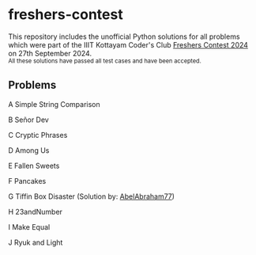 # freshers-contest

This repository includes the unofficial Python solutions for all problems which were part of the IIIT Kottayam Coder's Club [Freshers Contest 2024](https://codeforces.com/group/ziaSLlB1Pm/contest/553465) on 27th September 2024.<br>
<sup>All these solutions have passed all test cases and have been accepted.</sup>

## Problems
A	Simple String Comparison

B	Señor Dev

C	Cryptic Phrases

D	Among Us

E	Fallen Sweets

F	Pancakes

G	Tiffin Box Disaster (Solution by: [AbelAbraham77](https://github.com/AbelAbraham77/AbelAbraham77))

H	23andNumber

I	Make Equal

J	Ryuk and Light

